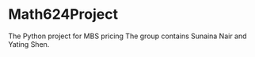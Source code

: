 # Math624Project
The Python project for MBS pricing
The group contains Sunaina Nair and Yating Shen.
